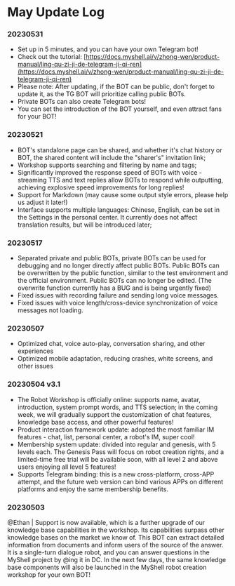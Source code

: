 # May Update Log

### 20230531

* Set up in 5 minutes, and you can have your own Telegram bot!
* Check out the tutorial: [https://docs.myshell.ai/v/zhong-wen/product-manual/ling-qu-zi-ji-de-telegram-ji-qi-ren](https://docs.myshell.ai/v/zhong-wen/product-manual/ling-qu-zi-ji-de-telegram-ji-qi-ren)
* Please note: After updating, if the BOT can be public, don't forget to update it, as the TG BOT will prioritize calling public BOTs.
* Private BOTs can also create Telegram bots!
* You can set the introduction of the BOT yourself, and even attract fans for your BOT!

### 20230521

* BOT's standalone page can be shared, and whether it's chat history or BOT, the shared content will include the "sharer's" invitation link;
* Workshop supports searching and filtering by name and tags;
* Significantly improved the response speed of BOTs with voice - streaming TTS and text replies allow BOTs to respond while outputting, achieving explosive speed improvements for long replies!
* Support for Markdown (may cause some output style errors, please help us adjust it later!)
* Interface supports multiple languages: Chinese, English, can be set in the Settings in the personal center. It currently does not affect translation results, but will be introduced later;

### 20230517

* Separated private and public BOTs, private BOTs can be used for debugging and no longer directly affect public BOTs. Public BOTs can be overwritten by the public function, similar to the test environment and the official environment. Public BOTs can no longer be edited. (The overwrite function currently has a BUG and is being urgently fixed)
* Fixed issues with recording failure and sending long voice messages.
* Fixed issues with voice length/cross-device synchronization of voice messages not loading.

### 20230507

* Optimized chat, voice auto-play, conversation sharing, and other experiences
* Optimized mobile adaptation, reducing crashes, white screens, and other issues

### 20230504 v3.1&#x20;

* The Robot Workshop is officially online: supports name, avatar, introduction, system prompt words, and TTS selection; in the coming week, we will gradually support the customization of chat features, knowledge base access, and other powerful features!&#x20;
* Product interaction framework update: adopted the most familiar IM features - chat, list, personal center, a robot's IM, super cool!
* Membership system update: divided into regular and genesis, with 5 levels each. The Genesis Pass will focus on robot creation rights, and a limited-time free trial will be available soon, with all level 2 and above users enjoying all level 5 features!&#x20;
* Supports Telegram binding: this is a new cross-platform, cross-APP attempt, and the future web version can bind various APPs on different platforms and enjoy the same membership benefits.

### 20230503&#x20;

@Ethan | Support is now available, which is a further upgrade of our knowledge base capabilities in the workshop. Its capabilities surpass other knowledge bases on the market we know of. This BOT can extract detailed information from documents and inform users of the source of the answer. It is a single-turn dialogue robot, and you can answer questions in the MyShell project by @ing it in DC. In the next few days, the same knowledge base components will also be launched in the MyShell robot creation workshop for your own BOT!